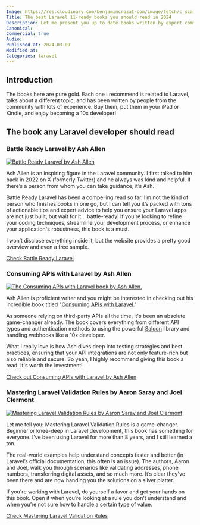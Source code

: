 ```yaml
---
Image: https://res.cloudinary.com/benjamincrozat-com/image/fetch/c_scale,f_webp,q_auto,w_1200/https://github.com/benjamincrozat/content/assets/3613731/5ec2ba9e-7390-4651-a0b0-24e5ac8494a9
Title: The best Laravel 11-ready books you should read in 2024
Description: Let me present you up to date books written by expert community member who knows their subject and will drastically level you up.
Canonical:
Commercial: true
Audio:
Published at: 2024-03-09
Modified at:
Categories: laravel
---
```


## Introduction

The books here are pure gold. Each one I recommend is related to Laravel, talks about a different topic, and has been written by people from the community with lots of experience. Buy them, put them in your iPad or Kindle, and enjoy becoming a 10x developer!

## The book any Laravel developer should read

### Battle Ready Laravel by Ash Allen

[![Battle Ready Laravel by Ash Allen](https://res.cloudinary.com/benjamincrozat-com/image/fetch/c_scale,f_webp,q_auto,w_1200/https://github.com/benjamincrozat/content/assets/3613731/7b6f4c49-cf20-49a7-bdd2-3f01f414df29)](/recommends/battle-ready-laravel)

Ash Allen is an inspiring figure in the Laravel community. I first talked to him back in 2022 on X (formerly Twitter) and he always was kind and helpful. If there’s a person from whom you can take guidance, it’s Ash.

Battle Ready Laravel has been a compelling read so far. I’m not the kind of person who finishes books in one go, but I can tell you it’s packed with tons of actionable tips and expert advice to help you ensure your Laravel apps are not just built, but wait for it… battle-ready! If you're looking to refine your coding techniques, streamline your development process, or enhance your application's robustness, this book is a must.

I won’t disclose everything inside it, but the website provides a pretty good overview and even a free sample.

[Check Battle Ready Laravel](/recommends/battle-ready-laravel)

### Consuming APIs with Laravel by Ash Allen

[![The Consuming APIs with Laravel book by Ash Allen.](https://github.com/benjamincrozat/content/assets/3613731/5f5e61b5-1ce1-4a31-9ca3-c7ef0cf59636)](/recommends/consuming-apis-laravel)

Ash Allen is proficient writer and you might be interested in checking out his incredible book titled "[Consuming APIs with Laravel](/recommends/consuming-apis-laravel)."

As someone relying on third-party APIs all the time, it's been an absolute game-changer already. The book covers everything from different API types and authentication methods to using the powerful [Saloon](https://docs.saloon.dev) library and handling webhooks like a 10x developer.

What I really love is how Ash dives deep into testing strategies and best practices, ensuring that your API integrations are not only feature-rich but also reliable and secure. So yeah, I highly recommend giving this book a read. It's worth the investment!

[Check out Consuming APIs with Laravel by Ash Allen](/recommends/consuming-apis-laravel)

### Mastering Laravel Validation Rules by Aaron Saray and Joel Clermont

[![Mastering Laravel Validation Rules by Aaron Saray and Joel Clermont](https://res.cloudinary.com/benjamincrozat-com/image/fetch/c_scale,f_webp,q_auto,w_1200/https://github.com/benjamincrozat/content/assets/3613731/49cfa0c3-237d-4967-b7b7-0a93dca71d1a)](/recommends/mastering-laravel-validation-rules)

Let me tell you: Mastering Laravel Validation Rules is a game-changer. Beginner or knee-deep in Laravel development, this book has something for everyone. I’ve been using Laravel for more than 8 years, and I still learned a ton.

The real-world examples help understand concepts faster and better (in Laravel’s official documentation, this often is an issue). The authors, Aaron and Joel, walk you through scenarios like validating addresses, phone numbers, transferring digital assets, and so much more. It’s clear they've been there and are now handing you the solutions on a silver platter.

If you're working with Laravel, do yourself a favor and get your hands on this book. Open it when you’re looking at a rule you don’t understand and when you’re not sure how to handle a certain type of value.

[Check Mastering Laravel Validation Rules](/recommends/mastering-laravel-validation-rules)

